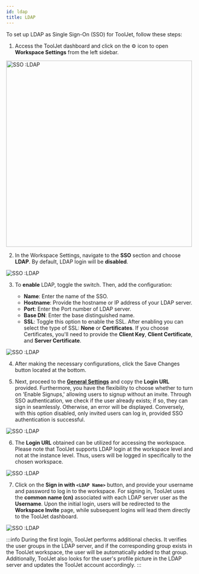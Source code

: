 ```yaml
---
id: ldap
title: LDAP
---
```


To set up LDAP as Single Sign-On (SSO) for ToolJet, follow these steps:

1. Access the ToolJet dashboard and click on the ⚙️ icon to open **Workspace Settings** from the left sidebar.

  <div style={{textAlign: 'center'}}>

  <img className="screenshot-full" src="/img/sso/ldap/settings.png" alt="SSO :LDAP" width="500"/>

  </div>

2. In the Workspace Settings, navigate to the **SSO** section and choose **LDAP**. By default, LDAP login will be **disabled**.

  <div style={{textAlign: 'center'}}>

  <img className="screenshot-full" src="/img/sso/ldap/disabled.png" alt="SSO :LDAP"/>

  </div>

3. To **enable** LDAP, toggle the switch. Then, add the configuration:

   - **Name**: Enter the name of the SSO.
   - **Hostname**: Provide the hostname or IP address of your LDAP server.
   - **Port**: Enter the Port number of LDAP server.
   - **Base DN**: Enter the base distinguished name.
   - **SSL**: Toggle this option to enable the SSL. After enabling you can select the type of SSL: **None** or **Certificates**. If you choose Certificates, you'll need to provide the **Client Key**, **Client Certificate**, and **Server Certificate**.

  <div style={{textAlign: 'center'}}>

  <img className="screenshot-full" src="/img/sso/ldap/fields.png" alt="SSO :LDAP"/>

  </div>

4. After making the necessary configurations, click the Save Changes button located at the bottom.


5. Next, proceed to the **[General Settings](/docs/user-authentication/general-settings)** and copy the **Login URL** provided. Furthermore, you have the flexibility to choose whether to turn on 'Enable Signups,' allowing users to signup without an invite. Through SSO authentication, we check if the user already exists; if so, they can sign in seamlessly. Otherwise, an error will be displayed. Conversely, with this option disabled, only invited users can log in, provided SSO authentication is successful.
  
  <div style={{textAlign: 'center'}}>

  <img className="screenshot-full" src="/img/sso/ldap/url.png" alt="SSO :LDAP"/>

  </div>

6. The **Login URL** obtained can be utilized for accessing the workspace. Please note that ToolJet supports LDAP login at the workspace level and not at the instance level. Thus, users will be logged in specifically to the chosen workspace.

  <div style={{textAlign: 'center'}}>

  <img className="screenshot-full" src="/img/sso/ldap/login.png" alt="SSO :LDAP"/>

  </div>

7. Click on the **Sign in with `<LDAP Name>`** button, and provide your username and password to log in to the workspace. For signing in, ToolJet uses the **common name (cn)** associated with each LDAP server user as the **Username**. Upon the initial login, users will be redirected to the **Workspace Invite** page, while subsequent logins will lead them directly to the ToolJet dashboard.

  <div style={{textAlign: 'center'}}>

  <img className="screenshot-full" src="/img/sso/ldap/firstlogin.gif" alt="SSO :LDAP"/>

  </div>

:::info
During the first login, ToolJet performs additional checks. It verifies the user groups in the LDAP server, and if the corresponding group exists in the ToolJet workspace, the user will be automatically added to that group. Additionally, ToolJet also looks for the user's profile picture in the LDAP server and updates the ToolJet account accordingly.
:::
